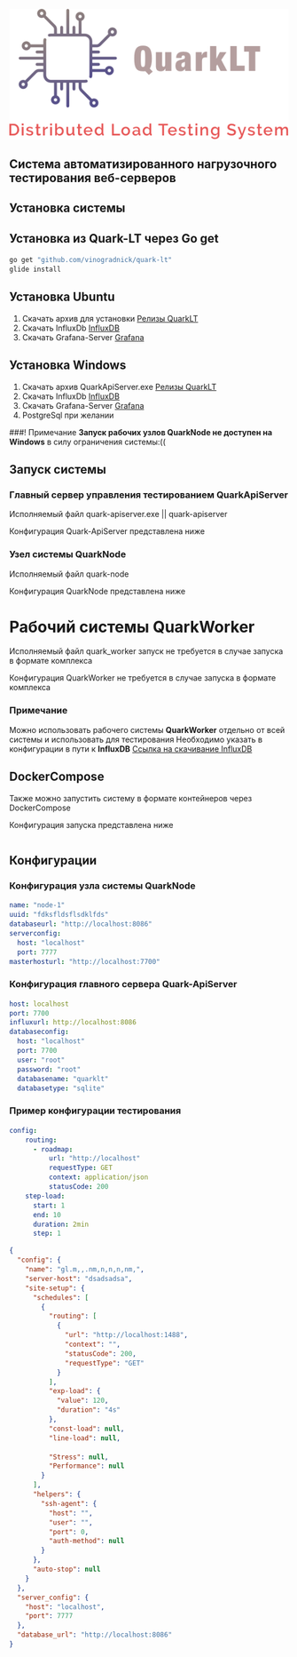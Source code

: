 ![drawing](./logo.png)
## Система автоматизированного нагрузочного тестирования веб-серверов

## Установка системы

## Установка из Quark-LT через **Go** get
```bash
go get "github.com/vinogradnick/quark-lt"
glide install
```
## Установка Ubuntu
1. Скачать архив для установки 
[Релизы QuarkLT](https://github.com/vinogradnick/quark-lt/releases)
2. Скачать InfluxDb [InfluxDB](https://www.influxdata.com/)
3. Скачать Grafana-Server [Grafana](https://grafana.com/get)


## Установка Windows
1. Скачать архив QuarkApiServer.exe [Релизы QuarkLT](https://github.com/vinogradnick/quark-lt/releases)
2. Скачать InfluxDb [InfluxDB](https://www.influxdata.com/)
3. Скачать Grafana-Server [Grafana](https://grafana.com/get)
4. PostgreSql при желании

###! Примечание
**Запуск рабочих узлов QuarkNode не доступен на Windows** в силу ограничения системы:((


## Запуск системы

### Главный сервер управления тестированием QuarkApiServer
Исполняемый файл quark-apiserver.exe || quark-apiserver

Конфигурация Quark-ApiServer представлена ниже

### Узел системы QuarkNode
Исполняемый файл quark-node

Конфигурация QuarkNode представлена ниже

# Рабочий системы QuarkWorker
Исполняемый файл quark_worker запуск не требуется в случае запуска в формате комплекса

Конфигурация QuarkWorker не требуется в случае запуска в формате комплекса

### Примечание
Можно использовать рабочего системы **QuarkWorker** отдельно от всей системы и использовать для тестирования
Необходимо указать в конфигурации в пути к **InfluxDB**  [Ссылка на скачивание InfluxDB](https://www.influxdata.com/)




## DockerCompose
Также можно запустить систему в формате контейнеров через  DockerCompose

Конфигурация запуска представлена ниже

```dockerfile

```

## Конфигурации




### Конфигурация узла системы QuarkNode

```yaml
name: "node-1"
uuid: "fdksfldsflsdklfds"
databaseurl: "http://localhost:8086"
serverconfig:
  host: "localhost"
  port: 7777
masterhosturl: "http://localhost:7700"
```

### Конфигурация главного сервера Quark-ApiServer

```yaml
host: localhost
port: 7700
influxurl: http://localhost:8086
databaseconfig:
  host: "localhost"
  port: 7700
  user: "root"
  password: "root"
  databasename: "quarklt"
  databasetype: "sqlite"

```


### Пример конфигурации тестирования
```yaml
config:
    routing:
      - roadmap:
          url: "http://localhost"
          requestType: GET
          context: application/json
          statusCode: 200
    step-load:
      start: 1
      end: 10
      duration: 2min
      step: 1
```


```json
{
  "config": {
    "name": "gl.m,,.nm,n,n,n,nm,",
    "server-host": "dsadsadsa",
    "site-setup": {
      "schedules": [
        {
          "routing": [
            {
              "url": "http://localhost:1488",
              "context": "",
              "statusCode": 200,
              "requestType": "GET"
            }
          ],
          "exp-load": {
            "value": 120,
            "duration": "4s"
          },
          "const-load": null,
          "line-load": null,

          "Stress": null,
          "Performance": null
        }
      ],
      "helpers": {
        "ssh-agent": {
          "host": "",
          "user": "",
          "port": 0,
          "auth-method": null
        }
      },
      "auto-stop": null
    }
  },
  "server_config": {
    "host": "localhost",
    "port": 7777
  },
  "database_url": "http://localhost:8086"
}
```